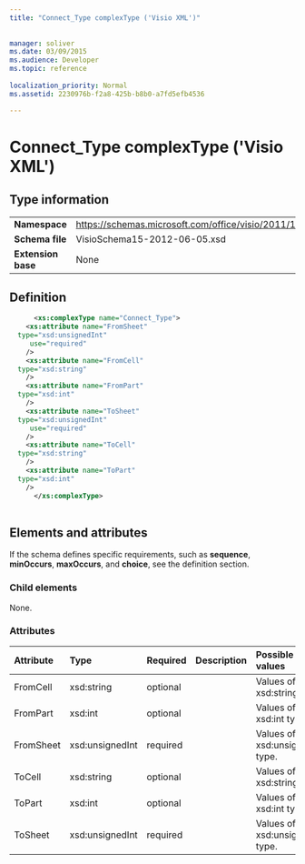 ```yaml
---
title: "Connect_Type complexType ('Visio XML')"
 
 
manager: soliver
ms.date: 03/09/2015
ms.audience: Developer
ms.topic: reference
 
localization_priority: Normal
ms.assetid: 2230976b-f2a8-425b-b8b0-a7fd5efb4536

---
```


# Connect_Type complexType ('Visio XML')

## Type information

|||
|:-----|:-----|
|**Namespace** <br/> |https://schemas.microsoft.com/office/visio/2011/1/core  <br/> |
|**Schema file** <br/> |VisioSchema15-2012-06-05.xsd  <br/> |
|**Extension base** <br/> |None  <br/> |
   
## Definition

```XML
      <xs:complexType name="Connect_Type">
    <xs:attribute name="FromSheet"
  type="xsd:unsignedInt"
     use="required"
    />
    <xs:attribute name="FromCell"
  type="xsd:string"
    />
    <xs:attribute name="FromPart"
  type="xsd:int"
    />
    <xs:attribute name="ToSheet"
  type="xsd:unsignedInt"
     use="required"
    />
    <xs:attribute name="ToCell"
  type="xsd:string"
    />
    <xs:attribute name="ToPart"
  type="xsd:int"
    />
      </xs:complexType>
      
```

## Elements and attributes

If the schema defines specific requirements, such as **sequence**, **minOccurs**, **maxOccurs**, and **choice**, see the definition section. 
  
### Child elements

None.
  
### Attributes

|**Attribute**|**Type**|**Required**|**Description**|**Possible values**|
|:-----|:-----|:-----|:-----|:-----|
|FromCell  <br/> |xsd:string  <br/> |optional  <br/> ||Values of the xsd:string type.  <br/> |
|FromPart  <br/> |xsd:int  <br/> |optional  <br/> ||Values of the xsd:int type.  <br/> |
|FromSheet  <br/> |xsd:unsignedInt  <br/> |required  <br/> ||Values of the xsd:unsignedInt type.  <br/> |
|ToCell  <br/> |xsd:string  <br/> |optional  <br/> ||Values of the xsd:string type.  <br/> |
|ToPart  <br/> |xsd:int  <br/> |optional  <br/> ||Values of the xsd:int type.  <br/> |
|ToSheet  <br/> |xsd:unsignedInt  <br/> |required  <br/> ||Values of the xsd:unsignedInt type.  <br/> |
   

